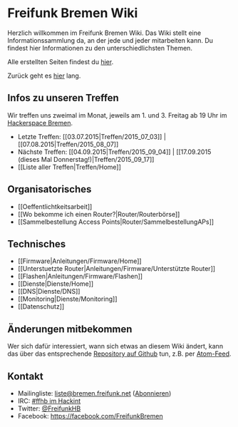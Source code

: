 # Freifunk Bremen Wiki
Herzlich willkommen im Freifunk Bremen Wiki.
Das Wiki stellt eine Informationssammlung da, an der jede und jeder mitarbeiten kann. Du findest hier Informationen zu den unterschiedlichsten Themen.

Alle erstellten Seiten findest du [hier](http://wiki.bremen.freifunk.net/pages).

Zurück geht es [hier](http://bremen.freifunk.net) lang.

## Infos zu unseren Treffen

Wir treffen uns zweimal im Monat, jeweils am 1. und 3. Freitag ab 19 Uhr im [Hackerspace Bremen](https://www.hackerspace-bremen.de).

* Letzte Treffen: [[03.07.2015|Treffen/2015_07_03]] | [[07.08.2015|Treffen/2015_08_07]]
* Nächste Treffen: [[04.09.2015|Treffen/2015_09_04]] | [[17.09.2015 (dieses Mal Donnerstag!)|Treffen/2015_09_17]]
* [[Liste aller Treffen|Treffen/Home]]

## Organisatorisches
* [[Oeffentlichtkeitsarbeit]]
* [[Wo bekomme ich einen Router?|Router/Routerbörse]]
* [[Sammelbestellung Access Points|Router/SammelbestellungAPs]]

## Technisches
* [[Firmware|Anleitungen/Firmware/Home]]
 * [[Unterstuetzte Router|Anleitungen/Firmware/Unterstützte Router]]
 * [[Flashen|Anleitungen/Firmware/Flashen]]
* [[Dienste|Dienste/Home]]
 * [[DNS|Dienste/DNS]]
 * [[Monitoring|Dienste/Monitoring]]
* [[Datenschutz]]

## Änderungen mitbekommen

Wer sich dafür interessiert, wann sich etwas an diesem Wiki ändert, kann das über das entsprechende [Repository auf Github](https://github.com/FreifunkBremen/wiki/) tun, z.B. per [Atom-Feed](https://github.com/FreifunkBremen/wiki/commits/master.atom).

## Kontakt
* Mailingliste: [liste@bremen.freifunk.net](mailto:liste@bremen.freifunk.net) ([Abonnieren](https://planetcyborg.de/mailman/listinfo/ff-bremen))
* IRC: [#ffhb im Hackint](irc://irc.hackint.org/ffhb)
* Twitter: [@FreifunkHB](https://twitter.com/FreifunkHB)
* Facebook: https://facebook.com/FreifunkBremen
